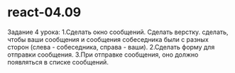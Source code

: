 # react-04.09
Задание 4 урока:
1.Сделать окно сообщений. Сделать верстку. 
сделать, чтобы ваши сообщения и сообщения собеседника были с разных сторон (слева - собеседника, справа - ваши).
2.Сделать форму для отправки сообщения.
3.При отправке сообщения, оно должно появляться в списке сообщений.

